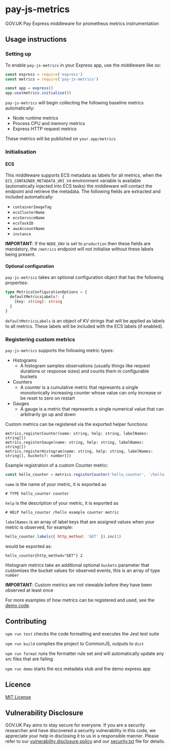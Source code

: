 # pay-js-metrics

GOV.UK Pay Express middleware for prometheus metrics instrumentation

## Usage instructions

### Setting up

To enable `pay-js-metrics` in your Express app, use the middleware like so:

```js
const express = require('express')
const metrics = require('pay-js-metrics')

const app = express()
app.use(metrics.initialise())
```
`pay-js-metrics` will begin collecting the following baseline metrics automatically:

- Node runtime metrics
- Process CPU and memory metrics
- Express HTTP request metrics

These metrics will be published on `your.app/metrics`

### Initialisation

#### ECS

This middleware supports ECS metadata as labels for all metrics, when the `ECS_CONTAINER_METADATA_URI_V4` 
environment variable is available (automatically injected into ECS tasks) the middleware will contact the 
endpoint and retrieve the metadata. The following fields are extracted and included automatically:

- `containerImageTag`
- `ecsClusterName`
- `ecsServiceName`
- `ecsTaskID`
- `awsAccountName`
- `instance`

__IMPORTANT__: If the `NODE_ENV` is set to `production` then these fields are mandatory, the `/metrics` endpoint will 
not initialise without these labels being present.

#### Optional configuration

`pay-js-metrics` takes an optional configuration object that has the following properties:

```ts
type MetricsConfigurationOptions = {
  defaultMetricsLabels?: {
    [key: string]: string
  }
}
```

`defaultMetricsLabels` is an object of KV strings that will be applied as labels to all metrics. These labels will be included with the ECS labels (if enabled).

### Registering custom metrics

`pay-js-metrics` supports the following metric types:

- Histograms
  - A histogram samples observations (usually things like request durations or response sizes) and counts them in configurable buckets
- Counters
  - A counter is a cumulative metric that represents a single monotonically increasing counter whose value can only increase or be reset to zero on restart
- Gauges
  - A gauge is a metric that represents a single numerical value that can arbitrarily go up and down

Custom metrics can be registered via the exported helper functions:

```
metrics.registerCounter(name: string, help: string, labelNames: string[])
metrics.registerGauge(name: string, help: string, labelNames: string[])
metrics.registerHistogram(name: string, help: string, labelNames: string[], buckets?: number[])
```
Example registration of a custom Counter metric:

```js
const hello_counter = metrics.registerCounter('hello_counter', '/hello example counter metric', ['http_method'])
```
`name` is the name of your metric, it is exported as
```
# TYPE hello_counter counter
```

`help` is the description of your metric, it is exported as
```
# HELP hello_counter /hello example counter metric
```

`labelNames` is an array of label keys that are assigned values when your metric is observed, for example:
```js
hello_counter.labels({ http_method: 'GET' }).inc(1)
```
would be exported as:
```
hello_counter{http_method="GET"} 2
```

Histogram metrics take an additional optional `buckets` parameter that customises the bucket values for observed events, this is an array of type `number`

__IMPORTANT__: Custom metrics are not viewable before they have been observed at least once

For more examples of how metrics can be registered and used, see the [demo code](ecs_metadata/demo.ts).

## Contributing

`npm run test` checks the code formatting and executes the Jest test suite

`npm run build` complies the project to CommonJS, outputs to `dist`

`npm run format` runs the formatter rule set and will automatically update any src files that are failing 

`npm run demo` starts the ecs metadata stub and the demo express app 

## Licence

[MIT License](LICENSE)

## Vulnerability Disclosure

GOV.UK Pay aims to stay secure for everyone. If you are a security researcher and have discovered a security vulnerability in this code, we appreciate your help in disclosing it to us in a responsible manner. Please refer to our [vulnerability disclosure policy](https://www.gov.uk/help/report-vulnerability) and our [security.txt](https://vdp.cabinetoffice.gov.uk/.well-known/security.txt) file for details.
